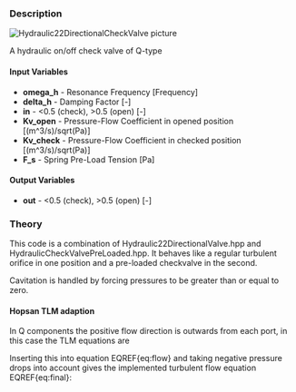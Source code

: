 ### Description
![Hydraulic22DirectionalCheckValve picture](Hydraulic22DirectionalCheckValve_user.svg)

A hydraulic on/off check valve of Q-type

#### Input Variables
* **omega_h** - Resonance Frequency [Frequency]
* **delta_h** - Damping Factor [-]
* **in** - <0.5 (check), >0.5 (open) [-]
* **Kv_open** - Pressure-Flow Coefficient in opened position [(m^3/s)/sqrt(Pa)]
* **Kv_check** - Pressure-Flow Coefficient in checked position [(m^3/s)/sqrt(Pa)]
* **F_s** - Spring Pre-Load Tension [Pa]

#### Output Variables
* **out** - <0.5 (check), >0.5 (open) [-]

### Theory
This code is a combination of Hydraulic22DirectionalValve.hpp and HydraulicCheckValvePreLoaded.hpp. It behaves like a regular turbulent orifice in one position and a pre-loaded checkvalve in the second.

<!---EQUATION q_2 = \begin{cases}K_{v,open}\sqrt{p_1-p_2}, & x_v > 0.5 \\ K_{v,closed}\sqrt{p_1-p_2}, & x_v \le 0.5\ \mathrm{and}\ p_1 - p_2 > F_s\\0, & \mathrm{otherwise}\end{cases}--->
<!---EQUATION q_1 = -q_2 --->
<!---EQUATION x_v = \dfrac{x_{ref}}{\dfrac{s^2}{\omega_h^2}+\dfrac{2\delta_h}{\omega_h}s+1} --->
<!---EQUATION x_{ref} = \begin{cases}0, & in \le 0.5\\1, & in > 0.5\end{cases} --->
Cavitation is handled by forcing pressures to be greater than or equal to zero.
#### Hopsan TLM adaption
In Q components the positive flow direction is outwards from each port, in this case the TLM equations are
<!---EQUATION p_{1} = c_{1} + q_{1} Z_{c1} --->
<!---EQUATION p_{2} = c_{2} + q_{2} Z_{c2} --->
<!---EQUATION q_{1} = -q_{2} --->
Inserting this into equation EQREF{eq:flow} and taking negative pressure drops into account gives the implemented turbulent flow equation EQREF{eq:final}:

<!---EQUATION LABEL=eq:final q_2 = \begin{cases} K_v \left(\sqrt{c_1-c_2+\dfrac{(Z_{c1}+Z_{c2})^2K_v^2}{4}} - K_v\dfrac{Z_{c1}+Z_{c2}}{2}\right), c_1 > c_2\\ K_v\left(K_v\dfrac{(Z_{c1}+Z_{c2})}{2} - \sqrt{c_2-c_1+\dfrac{(Z_{c1}+Z_{c2})^2 K_v^2}{4}}\right), c_1 \le c_2 \end{cases} --->

